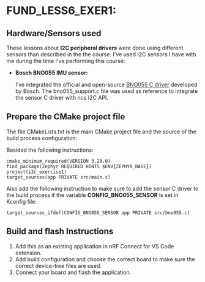 # FUND_LESS6_EXER1: 

## Hardware/Sensors used
These lessons about **I2C peripheral drivers** were done using different sensors than described in the the course. I've used I2C sensors I have with me during the time I've performing this course:
- **Bosch BNO055 IMU sensor:**
 
    I've integrated the official and open-source [BNO055 C driver](https://github.com/boschsensortec/BNO055_driver/tree/master) developed by Bosch. The bno055_support.c file was used as reference to integrate the sensor C driver with ncs I2C API. 



## Prepare the CMake project file
The file CMakeLists.txt is the main CMake project file and the source of the build process configuration:

Besided the following instructions:

    cmake_minimum_required(VERSION 3.20.0)
    find_package(Zephyr REQUIRED HINTS $ENV{ZEPHYR_BASE})
    project(i2c_exercise1)
    target_sources(app PRIVATE src/main.c)

Also add the following instruction to make sure to add the sensor C driver to the build process if the variable **CONFIG_BNO055_SENSOR** is set in Kconfig file:

    target_sources_ifdef(CONFIG_BNO055_SENSOR app PRIVATE src/bno055.c)

## Build and flash Instructions
1. Add this as an existing application in nRF Connect for VS Code extension.
2. Add build configuration and choose the correct board to make sure the correct device-tree files are used.
3. Connect your board and flash the application.